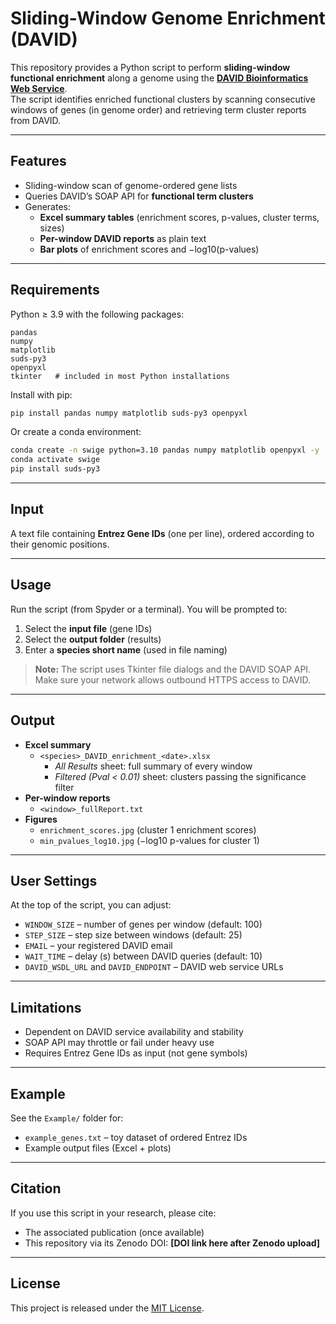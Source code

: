 # Sliding-Window Genome Enrichment (DAVID)

This repository provides a Python script to perform **sliding-window functional enrichment** along a genome using the **[DAVID Bioinformatics Web Service](https://david.ncifcrf.gov/)**.  
The script identifies enriched functional clusters by scanning consecutive windows of genes (in genome order) and retrieving term cluster reports from DAVID.

---

## Features
- Sliding-window scan of genome-ordered gene lists  
- Queries DAVID’s SOAP API for **functional term clusters**  
- Generates:
  - **Excel summary tables** (enrichment scores, p-values, cluster terms, sizes)  
  - **Per-window DAVID reports** as plain text  
  - **Bar plots** of enrichment scores and −log10(p-values)  

---

## Requirements

Python ≥ 3.9 with the following packages:

```
pandas
numpy
matplotlib
suds-py3
openpyxl
tkinter   # included in most Python installations
```

Install with pip:

```bash
pip install pandas numpy matplotlib suds-py3 openpyxl
```

Or create a conda environment:

```bash
conda create -n swige python=3.10 pandas numpy matplotlib openpyxl -y
conda activate swige
pip install suds-py3
```

---

## Input

A text file containing **Entrez Gene IDs** (one per line), ordered according to their genomic positions.

---

## Usage

Run the script (from Spyder or a terminal). You will be prompted to:

1. Select the **input file** (gene IDs)  
2. Select the **output folder** (results)  
3. Enter a **species short name** (used in file naming)  

> **Note:** The script uses Tkinter file dialogs and the DAVID SOAP API. Make sure your network allows outbound HTTPS access to DAVID.

---

## Output

- **Excel summary**
  - `<species>_DAVID_enrichment_<date>.xlsx`
    - *All Results* sheet: full summary of every window  
    - *Filtered (Pval < 0.01)* sheet: clusters passing the significance filter
- **Per-window reports**
  - `<window>_fullReport.txt`
- **Figures**
  - `enrichment_scores.jpg` (cluster 1 enrichment scores)  
  - `min_pvalues_log10.jpg` (−log10 p-values for cluster 1)

---

## User Settings

At the top of the script, you can adjust:

- `WINDOW_SIZE` – number of genes per window (default: 100)  
- `STEP_SIZE` – step size between windows (default: 25)  
- `EMAIL` – your registered DAVID email  
- `WAIT_TIME` – delay (s) between DAVID queries (default: 10)  
- `DAVID_WSDL_URL` and `DAVID_ENDPOINT` – DAVID web service URLs  

---

## Limitations

- Dependent on DAVID service availability and stability  
- SOAP API may throttle or fail under heavy use  
- Requires Entrez Gene IDs as input (not gene symbols)  

---

## Example

See the `Example/` folder for:

- `example_genes.txt` – toy dataset of ordered Entrez IDs  
- Example output files (Excel + plots)  

---

## Citation

If you use this script in your research, please cite:

- The associated publication (once available)  
- This repository via its Zenodo DOI: **[DOI link here after Zenodo upload]**

---

## License

This project is released under the [MIT License](LICENSE).
